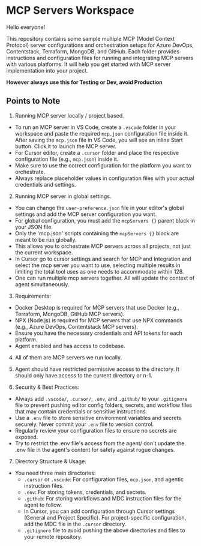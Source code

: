 # MCP Servers Workspace

Hello everyone!

This repository contains some sample multiple MCP (Model Context Protocol) server configurations and orchestration setups for Azure DevOps, Contentstack, Terraform, MongoDB, and GitHub. Each folder provides instructions and configuration files for running and integrating MCP servers with various platforms.
It will help you get started with MCP server implementation into your project. 

**However always use this for Testing or Dev, avoid Production**

## Points to Note

1) Running MCP server locally / project based.

- To run an MCP server in VS Code, create a `.vscode` folder in your workspace and paste the required `mcp.json` configuration file inside it. After saving the `mcp.json` file in VS Code, you will see an inline Start button. Click it to launch the MCP server.
- For Cursor editor, create a `.cursor` folder and place the respective configuration file (e.g., `mcp.json`) inside it.
- Make sure to use the correct configuration for the platform you want to orchestrate.
- Always replace placeholder values in configuration files with your actual credentials and settings.

2) Running MCP server in global settings.

- You can change the `user-preference.json` file in your editor's global settings and add the MCP server configuration you want.
- For global configuration, you must add the `mcpServers {}` parent block in your JSON file.
- Only the 'mcp.json' scripts containing the `mcpServers {}` block are meant to be run globally.
- This allows you to orchestrate MCP servers across all projects, not just the current workspace.
- In Cursor go to cursor settings and search for MCP and Integration and select the mcp server you want to use, selecting multiple results in limiting the total tool uses as one needs to accommodate within 128.
- One can run multiple mcp servers together. All will update the context of agent simultaneously.

3) Requirements:

- Docker Desktop is required for MCP servers that use Docker (e.g., Terraform, MongoDB, GitHub MCP servers).
- NPX (Node.js) is required for MCP servers that use NPX commands (e.g., Azure DevOps, Contentstack MCP servers).
- Ensure you have the necessary credentials and API tokens for each platform.
- Agent enabled and has access to codebase.

4) All of them are MCP servers we run locally.

5) Agent should have restricted permissive access to the directory. It should only have access to the current directory or n-1.

6) Security & Best Practices:

- Always add `.vscode/`, `.cursor/`, `.env`, and `.github/` to your `.gitignore` file to prevent pushing editor config folders, secrets, and workflow files that may contain credentials or sensitive instructions.
- Use a `.env` file to store sensitive environment variables and secrets securely. Never commit your `.env` file to version control.
- Regularly review your configuration files to ensure no secrets are exposed.
- Try to restrict the .env file's access from the agent/ don't update the .env file in the agent's content for safety against rogue changes.

7) Directory Structure & Usage:

- You need three main directories:
  - `.cursor` or `.vscode`: For configuration files, `mcp.json`, and agentic instruction files.
  - `.env`: For storing tokens, credentials, and secrets.
  - `.github`: For storing workflows and MDC instruction files for the agent to follow.
  - In Cursor, you can add configuration through Cursor settings (General and Project Specific). For project-specific configuration, add the MDC file in the `.cursor` directory.
  - `.gitignore` file to avoid pushing the above directories and files to your remote repository.

